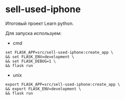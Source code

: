 # sell-used-iphone
Итоговый проект Learn python.

Для запуска используем:
- cmd
```
set FLASK_APP=src/sell-used-iphone:create_app \
&& set FLASK_ENV=development \
&& set FLASK_DEBUG=1 \
&& flask run
```
- unix
```
export FLASK_APP=src/sell-used-iphone:create_app \
&& export FLASK_ENV=development \
&& flask run
```
